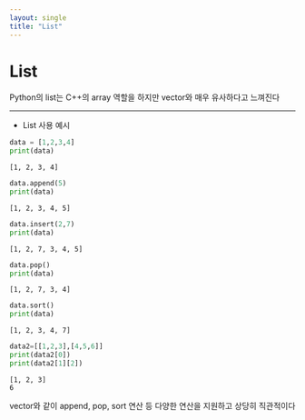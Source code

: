 ```yaml
---
layout: single
title: "List" 
---
```

# List

Python의 list는 C++의 array 역할을 하지만 vector와 매우 유사하다고 느껴진다

---

* List 사용 예시


```python
data = [1,2,3,4]
print(data)
```

    [1, 2, 3, 4]
    


```python
data.append(5)
print(data)
```

    [1, 2, 3, 4, 5]
    


```python
data.insert(2,7)
print(data)
```

    [1, 2, 7, 3, 4, 5]
    


```python
data.pop()
print(data)
```

    [1, 2, 7, 3, 4]
    


```python
data.sort()
print(data)
```

    [1, 2, 3, 4, 7]
    


```python
data2=[[1,2,3],[4,5,6]]
print(data2[0])
print(data2[1][2])
```

    [1, 2, 3]
    6
    

vector와 같이 append, pop, sort 연산 등 다양한 연산을 지원하고 상당히 직관적이다

